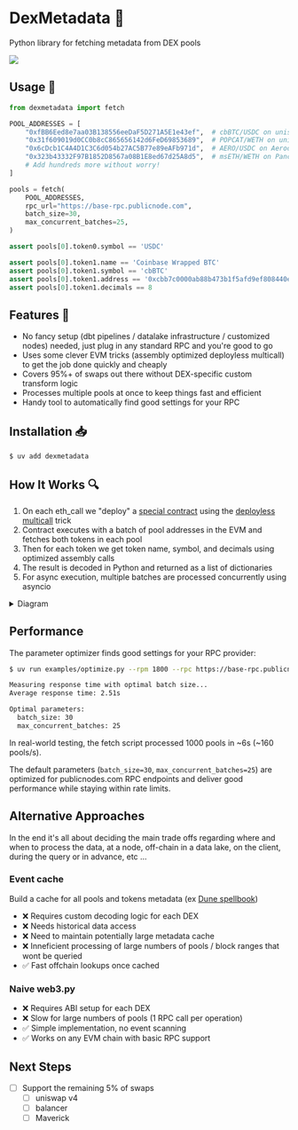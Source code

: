 # DexMetadata 🦄 

Python library for fetching metadata from DEX pools

![](demo.gif)

## Usage 🚀

```python
from dexmetadata import fetch

POOL_ADDRESSES = [
    "0xfBB6Eed8e7aa03B138556eeDaF5D271A5E1e43ef",  # cbBTC/USDC on uniswap v3
    "0x31f609019d0CC0b8cC865656142d6FeD69853689",  # POPCAT/WETH on uniswap v2
    "0x6cDcb1C4A4D1C3C6d054b27AC5B77e89eAFb971d",  # AERO/USDC on Aerodrome
    "0x323b43332F97B1852D8567a08B1E8ed67d25A8d5",  # msETH/WETH on Pancake Swap
    # Add hundreds more without worry!
]

pools = fetch(
    POOL_ADDRESSES, 
    rpc_url="https://base-rpc.publicnode.com",
    batch_size=30,
    max_concurrent_batches=25,
)

assert pools[0].token0.symbol == 'USDC'

assert pools[0].token1.name == 'Coinbase Wrapped BTC'
assert pools[0].token1.symbol == 'cbBTC'
assert pools[0].token1.address == '0xcbb7c0000ab88b473b1f5afd9ef808440eed33bf'
assert pools[0].token1.decimals == 8
```

## Features 🌟

- No fancy setup (dbt pipelines / datalake infrastructure / customized nodes) needed, just plug in any standard RPC and you're good to go
- Uses some clever EVM tricks (assembly optimized deployless multicall) to get the job done quickly and cheaply
- Covers 95%+ of swaps out there without DEX-specific custom transform logic
- Processes multiple pools at once to keep things fast and efficient
- Handy tool to automatically find good settings for your RPC


## Installation 📥

```bash
$ uv add dexmetadata
```


## How It Works 🔍

1. On each eth_call we "deploy" a [special contract](src/contracts/PoolMetadataFetcher.sol) using the [deployless multicall](https://destiner.io/blog/post/deployless-multicall/) trick 
2. Contract executes with a batch of pool addresses in the EVM and fetches both tokens in each pool
3. Then for each token we get token name, symbol, and decimals using optimized assembly calls
4. The result is decoded in Python and returned as a list of dictionaries
5. For async execution, multiple batches are processed concurrently using asyncio

<details>
  <summary>Diagram</summary>
  
  ```mermaid
  graph TD
      A["Pools"]:::python --> B{{"🔍 Validate<br> addresses"}}:::python
      B -->|"✅"| C["📦 Batches"]:::python
      B -->|"❌"| D["⚠ Log Warning"]:::python
      C -->|"⚡ Concurrent"| EVM1
      EVM1["🌐 RPC eth_call"]:::python
      EVM1 -->|"batch"| F

      subgraph EVM ["Node"]
          F["📄 Deployless multicall <br>contract constructor"]:::python
          G["Process Pool"]:::python
          H{{" Has <br> token0/token1?"}}:::python
          I["⚙ Assembly Calls"]:::python
          J["🔄 Null Data"]:::python
          K["Encode Metadata"]:::python
          L["Return ABI Data"]:::python

          %% Internal flow inside EVM subgraph
          F -->|"loop"| G
          G --> H
          H -->|"✅ Yes (97.5%)"| I
          H -->|"❌ ex Uniswap v4 (2.5%)"| J
          I --> K
          K --> L
      end
      L --> M
      M["Decoder"]:::python
      M --> N
      N["Pool Objects"]:::python

      %% Observed error paths from logs
      EVM1 -.->|"404 Not Found"| D
      I -.->|"ex Uniswap v4"| J

      %% Class definitions for styling (minimalistic palette)
      classDef python fill:#f5f5f5,stroke:#ccc,color:#333,stroke-width:1px;
      classDef validation fill:#f5f5f5,stroke:#ccc,color:#333,stroke-width:1px;
      classDef batch fill:#f5f5f5,stroke:#ccc,color:#333,stroke-width:1px;
      classDef rpc fill:#f5f5f5,stroke:#ccc,color:#333,stroke-width:1px;
      classDef contract fill:#f5f5f5,stroke:#ccc,color:#333,stroke-width:1px;
      classDef assembly fill:#f5f5f5,stroke:#ccc,color:#333,stroke-width:1px;
      classDef error fill:#ffcccc,stroke:#e57373,color:#333,stroke-width:1px;
      classDef success fill:#ccffcc,stroke:#81c784,color:#333,stroke-width:1px;
  ```
</details>




## Performance

The parameter optimizer finds good settings for your RPC provider:
```bash
$ uv run examples/optimize.py --rpm 1800 --rpc https://base-rpc.publicnode.com

Measuring response time with optimal batch size...
Average response time: 2.51s

Optimal parameters:
  batch_size: 30
  max_concurrent_batches: 25
```
In real-world testing, the fetch script processed 1000 pools in ~6s (~160 pools/s).

The default parameters (`batch_size=30`, `max_concurrent_batches=25`) are optimized for publicnodes.com RPC endpoints and deliver good performance while staying within rate limits.

## Alternative Approaches

In the end it's all about deciding the main trade offs regarding where and when to process the data, at a node, off-chain in a data lake, on the client, during the query or in advance, etc ...

### Event cache
Build a cache for all pools and tokens metadata (ex [Dune spellbook](https://github.com/duneanalytics/spellbook/tree/main/dbt_subprojects/dex/models/trades))

  * ❌ Requires custom decoding logic for each DEX
  * ❌ Needs historical data access
  * ❌ Need to maintain potentially large metadata cache
  * ❌ Inneficient processing of large numbers of pools / block ranges that wont be queried
  * ✅ Fast offchain lookups once cached

### Naive web3.py
  * ❌ Requires ABI setup for each DEX
  * ❌ Slow for large numbers of pools (1 RPC call per operation)
  * ✅ Simple implementation, no event scanning
  * ✅ Works on any EVM chain with basic RPC support

## Next Steps

- [ ] Support the remaining 5% of swaps
    - [ ] uniswap v4
    - [ ] balancer
    - [ ] Maverick